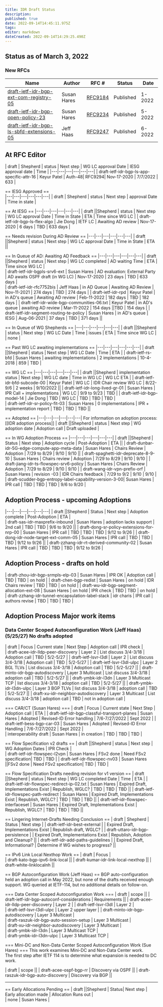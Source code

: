 ```yaml
---
title: IDR Draft Status
description: 
published: true
date: 2022-09-14T14:45:11.975Z
tags: 
editor: markdown
dateCreated: 2022-09-14T14:29:25.490Z
---
```


## Status as of March 3, 2022

### New RFCs

| Name | Author | RFC # | Status | Date |
|---|---|---|---|---|
| [draft-ietf-idr-bgp-ext-com-registry-05](https://datatracker.ietf.org/doc/html/draft-ietf-idr-bgp-ext-com-registry-05) | Susan Hares | [RFC9184](https://www.rfc-editor.org/rfc/rfc9184) | Published | 1-2022 |
| [draft-ietf-idr-bgp-open-policy-23](https://datatracker.ietf.org/doc/html/draft-ietf-idr-bgp-open-policy-23) | Susan Hares |  [RFC9234](https://www.rfc-editor.org/rfc/rfc9234) | Published | 5-2022 |
| [draft-ietf-idr-bgp-ls-sbfd-extensions-05](https://datatracker.ietf.org/doc/html/draft-ietf-idr-bgp-ls-sbfd-extensions-05) |  Jeff Haas | [RFC9247](https://www.rfc-editor.org/rfc/rfc9247) | Published | 6-2022 |

## At RFC Editor
| draft | Shepherd | status | Next step | WG LC approval Date | IESG approval date | Time | 
|---|---|---|---|---|---|
| draft-ietf-idr-bgp-ls-app-specific-attr-16 | Keyur Patel | Auth-48| RFC9294| Nov-17-2020 | 7/7/2022 |  633 | 

== IESG Approved ==  
|---|---|---|---|---|---|
| draft | Shepherd | status | Next step | approval Date | Time in state | 


== At IESG == 
|---|---|---|---|---|---|
| draft ||Shepherd |  status | Next step | WG LC approval Date | Time in State | ETA | Time since WG LC | 
| draft-ietf-idr-bgp-ls-flex-algo | Jie Dong | IETF LC | Awaiting AD review | Nov-17-2020 | 6 days | TBD | 633 days | 

== Needs revision During AD Review == 
|---|---|---|---|---|---|
| draft ||Shepherd |  status | Next step | WG LC approval Date | Time in State | ETA ||

== In Queue of AD: Awaiting AD Feedback == 
|---|---|---|---|---|---|
| draft ||Shepherd |  status | Next step | WG LC completed | AD waiting Time |  ETA | Time since WG LC |  
| draft-ietf-idr-bgpls-srv6-ext | Susan Hares | AD evaluation: External Party | AD awaits OSPF draft (in WG LC) | Nov-17-2020 | 23 days | TBD | 633 days |   
| draft-ietf-idr-rfc7752bis | Jeff Haas | in AD Queue | Awaiting AD Review  | Nov-11-2021 | 274 days | TBD | 274 days | 
| draft-ietf-idr-rpd  | Keyur Patel | in AD's queue | Awaiting AD review  | Feb-11-2022   | 182 days |  TBD | 182 days | 
| draft-ietf-idr-wide-bgp-communities-06.txt | Keyur Patel | in AD's queue | awaiting AD review | Mar-11-2022 | 154 days ||TBD | 154 days | 
| draft-ietf-idr-segment-routing-te-policy | Susan Hares | in AD's queue | IESG | Aug-06-2021 | 37 days | TBD | 371 days ||

== In Queue of WG Shepherds ==
|---|---|---|---|---|---|
| draft ||Shepherd |  status | Next step | WG LC Date | Time | issues |  ETA | Time since WG LC |  
| none  | 

== Past WG LC awaiting implementations == 
|---|---|---|---|---|---|
| draft ||Shepherd |  status | Next step | WG LC Date | Time | ETA | 
| draft-ietf-rs-bfd | Susan Hares | awaiting implementations | 2 implementations | 10-4-2018 | 859 | TBD | 

== WG LC == 
|---|---|---|---|---|---|
| draft ||Shepherd | implementation status | Next step | WG LC date | Time in WG LC | WG LC ETA | 
| draft-ietf-idr-bfd-subcode-00 | Keyur Patel | WG LC | IDR Chair review WG LC | 8/22-9/6 | 2 weeks   | 9/10/2022  ||
| draft-ietf-idr-long-lived-gr-01 | Susan Hares | IPR Call + implementations  | WG LC  | 9/9 to 9/23 | TBD | 
| draft-ietf-idr-bgp-model-14 | Jie Dong | TBD | WG LC |  TBD | TBD | TBD |  
| draft-ietf-idr-sr-policy-fit-03 | Susan Hares | 0 implementations | IPR + implementation report | TBD | TBD | TBD ||

== Adopted == 
|---|---|---|---|---|---|
For information on adoption process:  [[IDR adoption process]]
| draft ||Shepherd | status | Next step | WG adoption date | Adoption call | Draft uploaded |  


== In WG Adoption Process == 
|---|---|---|---|---|---|
| draft ||Shepherd | Status | Next step | Adoption cycle  | Post-Adoption |  ETA ||
| draft-dunbar-idr-5G-edge-compute-app-meta-data | Susan Hares | Chairs Review | Adoption | 7/29 to 8/29 | 9/10 | 9/10  ||
| draft-spaghetti-idr-deprecate-8-9-10 | Susan Hares | Chairs review | Adoption | 7/29 to 8/29  | 9/10  |  9/10 | 
| draft-jiang-idr-ts-flowspec-srv6-policy | Susan Hares | Chairs Review | Adoption | 7/29 to 8/29 | 9/10 | 9/10 | 
| draft-wang-idr-vpn-prefix-orf | Susan Hares  | revision -03  | IDR Chairs feedback  | 7/29 to 9/2 | 9/10 | 9/10 | 
| draft-scudder-bgp-entropy-label-capability-version-3-00| Susan Hares | IPR call | TBD | TBD | TBD | 9/6 to 9/20 | 

## Adoption Process - upcoming Adoptions 
|---|---|---|---|---|---|
| draft ||Shepherd | Status | Next step | Adoption complete  | Post-Adoption |  ETA |   
| draft-sas-idr-maxprefix-inbound | Susan Hares | adoption lacks support | 2nd call | TBD | TBD  | 9/6 to 9/20  ||
| draft-dong-sr-policy-extensions-for-nrp-00 | Susan Hares | IPR call | TBD | TBD | TBD | 9/12 to 9/26 | 
| draft-dong-idr-node-target-ext-comm-05 | Susan Hares | IPR call | TBD | TBD | TBD | 9/12 to 9/26 ||
| draft-zzhang-idr-rt-derived-community-02 | Susan Hares | IPR call | TBD | TBD | TBD | 9/12 to 9/26 | 

## Adoption Process - drafts on hold
| draft-zhou-idr-bgp-srmpls-elp-03 | Susan Hares | IPR OK | Adoption call | TBD | TBD | on hold  | 
| draft-chen-bgp-redist | Susan Hares | on hold  | IDR Chairs review | TBD | TBD | on hold | 
| draft-wu-idr-bgp-segment-allocation-ext-08 | Susan Hares | on hold  | IPR check | TBD | TBD | on hold  | 
| draft-zzhang-idr-tunnel-encapsulation-label-stack | idr charis | IPR call | authors revise | TBD | TBD | TBD |  

## Adoption Process Major work items
### Data Center Scoped Autoconfiguration Work (Jeff Haas) (5/25/27) No drafts adopted
| draft  | Focus | Current state | Next Step | Adoption call | IPR check |  
| draft-acee-idr-lldp-peer-discovery | Layer 2 | List discuss 3/4-3/18 | Adoption call | TBD | 5/2-5/27 | 
| draft-ietf-lsvr-l3dl | Layer 2 | List discuss 3/4-3/18  | Adoption call  | TBD | 5/2-5/27 | 
| draft-ietf-lsvr-l3dl-ulpc | Layer 2 BGL TLVs | List discuss 3/4-3/18  | Adoption call  | TBD | 5/2-5/27 ||
| draft-minto-idr-bgp-autodiscovery | Layer 3 Multicast | List discuss 3/4-3/18 | adoption call | TBD | 5/2-5/27 ||
| draft-ymbk-idr-l3dn | Layer 3 Multicast TCP | list discuss 3/4-3/18 | adoption call | TBD | 5/2-5/27 ||
| draft-ymbk-idr-l3dn-ulpc | Layer 3 BGP TLVs  | list discuss 3/4-3/18 | adoption call | TBD |  5/2-5/27 ||
| draft-xu-idr-neighbor-autodiscovery | Layer 3 Multicast | List discuss 3/4-3/18 | adoption call | TBD | not in adoption call  | 
 
=== CAR/CT (Susan Hares)  === 
| draft  | Focus | Current state | Next Step | Adoption call | ETA  | 
| draft-ietf-idr-bgp-classful-transport-planes | Susan Hares | Adopted | Revised-ID Error handling | 7/6-7/27/2022 | Sept 2022 | 
| draft-ietf-bess-bgp-car-03 | Susan Hares | Adopted | Revised-ID Error Handling | 7/6-7/27/2022 | Sept 2022  |  
| interoperability draft | Susan Hares | in creation | TBD | TBD | TBD | 

== Flow Specification v2 drafts == 
| draft ||Shepherd |  status | Next step | WG Adoption Dates | IPR Check |  
| draft-ietf-idr-flowspec-l2vpn | Susan Hares | FSv2 done | Need FSv2 specification| TBD | TBD | 
| draft-ietf-idr-flowspec-nv03 | Susan Hares ||FSv2 done | Need FSv2 specification| TBD  | TBD |   


== Flow Specification Drafts needing revision for v1 version == 
| draft ||Shepherd |  status | Next step | WG LC completed Date | Time | ETA | 
| draft-ietf-idr-flowspec-redirect-ip-02.txt | Susan Hares | Expired Draft, Implementations Exist | Republish, WGLC? | TBD | TBD | TBD ||
| draft-ietf-idr-flowspec-path-redirect | Susan Hares | Expired Draft, Implementations Exist | Republish, WGLC? | TBD | TBD | TBD ||
| draft-ietf-idr-flowspec-interfaceset | Susan Hares | Expired Draft, Implementations Exist | Republish, WGLC? | TBD | TBD | TBD ||

== Lingering Internet-Drafts Needing Conclusion ==
| draft | Shepherd | Status | Next step | 
| draft-ietf-idr-best-external | | Expired Draft, Implementations Exist | Republish draft, WGLC? | 
| draft-uttaro-idr-bgp-persistence | | Expired Draft, Implementations Exist | Republish, Adoption and Cleanup? ||
| draft-ietf-idr-add-paths-guidelines | | Expired Draft, Informational? | Determine if WG wishes to progress? ||

== IPv6 Link Local Nexthop Work ==
| draft | Focus |  
| draft-kato-bgp-ipv6-link-local ||
| draft-kumar-idr-link-local-nexthop ||
| draft-white-linklocalnh ||

== BGP Autoconfiguration Work (Jeff Haas) ==
BGP auto-configuration held an adoption call in May 2022, but none of the drafts received enough support. 
WG queried at IETF-114, but no additional details on follow-on. 

=== Data Center Scoped Autoconfiguration Work ===
| draft | scope ||
| draft-ietf-idr-bgp-autoconf-considerations | Requirements ||
| draft-acee-idr-lldp-peer-discovery | Layer 2 | 
| draft-ietf-lsvr-l3dl | Layer 2 |   
| draft-ietf-lsvr-l3dl-ulpc | Layer 2 upper layer | 
| draft-minto-idr-bgp-autodiscovery | Layer 3 Multicast |  
| draft-raszuk-idr-bgp-auto-session-setup | Layer 3 Multicast |  
| draft-xu-idr-neighbor-autodiscovery | Layer 3 Multicast |  
| draft-ymbk-idr-l3dn | Layer 3 Multicast TCP |  
| draft-ymbk-idr-l3dn-ulpc | Layer 3 Multicast TCP | 


=== Mini-DC and Non-Data Center Scoped Autoconfiguration Work (Sue Hares) ===
This work examines Mini-DC and Non-Data Center work.  
The first step after IETF 114 is to determine what expansion is needed to DC work. 

| draft | scope ||
| draft-acee-ospf-bgp-rr | Discovery via OSPF ||
| draft-raszuk-idr-bgp-auto-discovery |  Discovery via BGP ||

-----

== Early Allocations Pending ==
| draft ||Shepherd | Status| Next step | Early allocation made  | Allocation Runs out |   
| none  | Susan Hares | 
